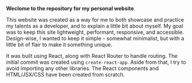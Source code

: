 **Weclome to the repository for my personal website**.

This website was created as a way for me to both showcase and practice my talents as a developer, and to explain a little bit about myself. My goal was to keep this site lightweight, performant, responsive, and accessible. Design-wise, I wanted to keep it simple - somewhat minimalist, but with a little bit of flair to make it something unique.

It was built using React, along with React Router to handle routing. The initial commit was created using `create-react-app`. Aside from that, I try to avoid importing any other libraries. The React components and HTML/JSX/CSS have been created from scratch.